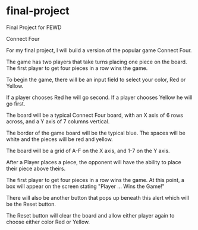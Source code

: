 # final-project
Final Project for FEWD

Connect Four

For my final project, I will build a version of the popular game Connect Four.  

The game has two players that take turns placing one piece on the board.  The first player to get four pieces in a row wins the game.

To begin the game, there will be an input field to select your color, Red or Yellow.

If a player chooses Red he will go second.  If a player chooses Yellow he will go first.

The board will be a typical Connect Four board, with an X axis of 6 rows across, and a Y axis of 7 columns vertical.

The border of the game board will be the typical blue.  The spaces will be white and the pieces will be red and yellow.

The board will be a grid of A-F on the X axis, and 1-7 on the Y axis.

After a Player places a piece, the opponent will have the ability to place their piece above theirs.

The first player to get four pieces in a row wins the game.  At this point, a box will appear on the screen stating "Player ...  Wins the Game!"

There will also be another button that pops up beneath this alert which will be the Reset button.  

The Reset button will clear the board and allow either player again to choose either color Red or Yellow.


